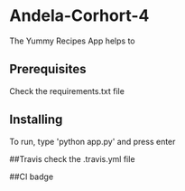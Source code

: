 # Andela-Corhort-4
The Yummy Recipes App helps to 

## Prerequisites
Check the requirements.txt file

## Installing
To run, type 'python app.py' and press enter

##Travis
check the .travis.yml file

##CI badge





